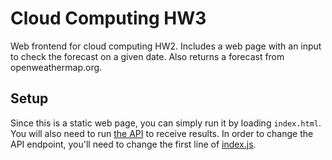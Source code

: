 # Cloud Computing HW3

Web frontend for cloud computing HW2. Includes a web page with an input to check the forecast on a given date. Also returns a forecast from openweathermap.org.

## Setup

Since this is a static web page, you can simply run it by loading `index.html`. You will also need to run [the API](https://github.com/ZakFahey/cloud-computing-hw2) to receive results. In order to change the API endpoint, you'll need to change the first line of [index.js](src/index.js).
